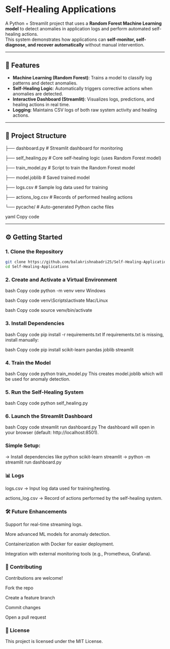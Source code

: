 # Self-Healing Applications

A Python + Streamlit project that uses a **Random Forest Machine Learning model** to detect anomalies in application logs and perform automated self-healing actions.  
This system demonstrates how applications can **self-monitor, self-diagnose, and recover automatically** without manual intervention.

---

## 🚀 Features
- **Machine Learning (Random Forest)**: Trains a model to classify log patterns and detect anomalies.
- **Self-Healing Logic**: Automatically triggers corrective actions when anomalies are detected.
- **Interactive Dashboard (Streamlit)**: Visualizes logs, predictions, and healing actions in real time.
- **Logging**: Maintains CSV logs of both raw system activity and healing actions.

---

## 📂 Project Structure
├── dashboard.py # Streamlit dashboard for monitoring

├── self_healing.py # Core self-healing logic (uses Random Forest model)

├── train_model.py # Script to train the Random Forest model

├── model.joblib # Saved trained model

├── logs.csv # Sample log data used for training

├── actions_log.csv # Records of performed healing actions

└── pycache/ # Auto-generated Python cache files

yaml
Copy code

---

## ⚙️ Getting Started

### 1. Clone the Repository
```bash
git clone https://github.com/balakrishnabadri25/Self-Healing-Applications.git
cd Self-Healing-Applications
```
### 2. Create and Activate a Virtual Environment
bash
Copy code
python -m venv venv
Windows

bash
Copy code
venv\Scripts\activate
Mac/Linux

bash
Copy code
source venv/bin/activate
### 3. Install Dependencies
bash
Copy code
pip install -r requirements.txt
If requirements.txt is missing, install manually:

bash
Copy code
pip install scikit-learn pandas joblib streamlit
### 4. Train the Model
bash
Copy code
python train_model.py
This creates model.joblib which will be used for anomaly detection.

### 5. Run the Self-Healing System
bash
Copy code
python self_healing.py
### 6. Launch the Streamlit Dashboard
bash
Copy code
streamlit run dashboard.py
The dashboard will open in your browser (default: http://localhost:8501).

### Simple Setup:
-> Install dependencies like python scikit-learn streamlit
-> python -m streamlit run dashboard.py

### 📊 Logs
logs.csv → Input log data used for training/testing.

actions_log.csv → Record of actions performed by the self-healing system.

### 🛠 Future Enhancements
Support for real-time streaming logs.

More advanced ML models for anomaly detection.

Containerization with Docker for easier deployment.

Integration with external monitoring tools (e.g., Prometheus, Grafana).

### 🤝 Contributing
Contributions are welcome!

Fork the repo

Create a feature branch

Commit changes

Open a pull request

### 📜 License
This project is licensed under the MIT License.
